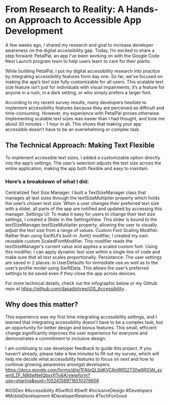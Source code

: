 # From Research to Reality: A Hands-on Approach to Accessible App Development
A few weeks ago, I shared my research and goal to increase developer awareness on the digital accessibility gap. Today, I’m excited to share a step forward: PetalPal, an app I’ve been working on with the Google Code Next Launch program team to help users learn to care for their plants.

While building PetalPal, I put my digital accessibility research into practice by integrating accessibility features from day one. So far, we’ve focused on making the app’s text size fully customizable for all users. This scalable text size feature isn’t just for individuals with visual impairments; it’s a feature for anyone in a rush, in a dark setting, or who simply prefers a larger font.

According to my recent survey results, many developers hesitate to implement accessibility features because they are perceived as difficult and time-consuming. However, my experience with PetalPal proves otherwise. Implementing scalable text sizes was easier than I had thought, and took me about 30 minutes - 1 hour in all. This shows that making your app accessible doesn’t have to be an overwhelming or complex task. 

## The Technical Approach: Making Text Flexible
To implement accessible text sizes, I added a customizable option directly into the app’s settings. The user’s selection adjusts the text size across the entire application, making the app both flexible and easy to maintain.

### Here’s a breakdown of what I did:
Centralized Text Size Manager: I built a TextSizeManager class that manages all text sizes through the textSizeMultiplier property which holds the user’s chosen text size. When a user changes their preferred text size with a slider, all parts of the app are notified and updated by accessing this manager.
Settings UI: To make it easy for users to change their text size settings, I created a Slider in the SettingsView. This slider is bound to the textSizeManager.textSizeMultiplier property, allowing the user to visually adjust the text size from a range of values.
Custom Font Scaling Modifier: Rather than using SwiftUI’s built-in .font() modifier, I created my own reusable custom ScaledFontModifier. This modifier reads the textSizeManager’s current value and applies a scaled custom font. Using this modifier, I can apply dynamic text size within a single line of code and make sure that all text scales proportionally.
Persistence: The user settings are saved in 2 places: in UserDefaults for immediate use as well as to the user’s profile model using SwiftData. This allows the user’s preferred settings to be saved even if they close the app across devices.

For more technical details, check out the infographic below or my Github repo at https://github.com/dasadishree/iOS_Accessibility .

## Why does this matter?
This experience was my first time integrating accessibility settings, and I learned that integrating accessibility doesn’t have to be a complex task, but an opportunity for better design and bonus features. This small, efficient change significantly improves the user experience for everyone and demonstrates a commitment to inclusive design.

I am continuing to use developer feedback to guide this project. If you haven’t already, please take a few minutes to fill out my survey, which will help me decide what accessibility features to focus on next and how to continue growing awareness amongst developers.
https://docs.google.com/forms/d/e/1FAIpQLSdKVC6niRRS2TSfw6RS1At_svwnILZF_N8dwNelQbxxfjTo6A/viewform?usp=sharing&ouid=105241589716510376656

#iOSDev #Accessibility #SwiftUI #Swift #InclusiveDesign #Developers #MobileDevelopment #DeveloperRelations #TechForGood
